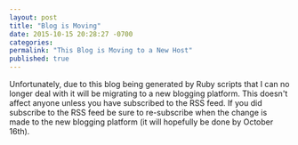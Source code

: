 ```yaml
---
layout: post
title: "Blog is Moving"
date: 2015-10-15 20:28:27 -0700
categories:
permalink: "This Blog is Moving to a New Host"
published: true
---
```


Unfortunately, due to this blog being generated by Ruby scripts that I can no longer deal with it will be migrating to a new blogging platform. This doesn't affect anyone unless you have subscribed to the RSS feed. If you did subscribe to the RSS feed be sure to re-subscribe when the change is made to the new blogging platform (it will hopefully be done by October 16th).